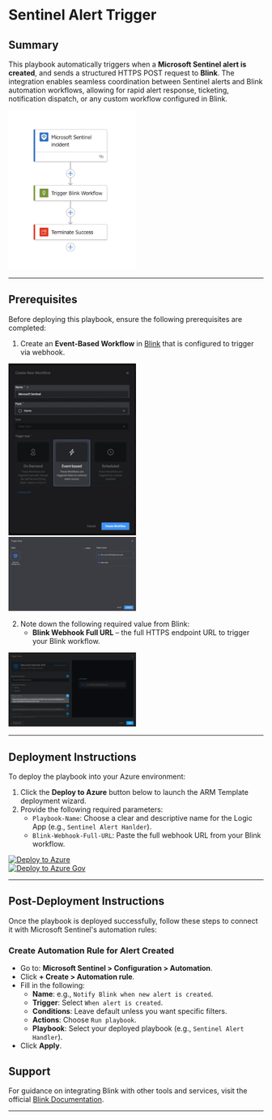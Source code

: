 # Sentinel Alert Trigger

## Summary

This playbook automatically triggers when a **Microsoft Sentinel alert is created**, and sends a structured HTTPS POST request to **Blink**. The integration enables seamless coordination between Sentinel alerts and Blink automation workflows, allowing for rapid alert response, ticketing, notification dispatch, or any custom workflow configured in Blink.

<img src="../Sentinel-Incident-Handler/playbook_screenshot.png" width="50%"/>

---

## Prerequisites

Before deploying this playbook, ensure the following prerequisites are completed:

1. Create an **Event-Based Workflow** in [Blink](https://docs.blinkops.com/docs/workflows/building-workflows/triggers/event-based-triggers/webhooks) that is configured to trigger via webhook.
<img src="../Sentinel-Incident-Handler/Create_event_based_workflow.png" width="50%"/>

<img src="../Sentinel-Incident-Handler/xdr_webhook.png" width="50%"/>

2. Note down the following required value from Blink:
   - **Blink Webhook Full URL** – the full HTTPS endpoint URL to trigger your Blink workflow.

<img src="../Sentinel-Incident-Handler/xdr_webhook_config.png" width="50%"/>

---

## Deployment Instructions

To deploy the playbook into your Azure environment:

1. Click the **Deploy to Azure** button below to launch the ARM Template deployment wizard.
2. Provide the following required parameters:
   - `Playbook-Name`: Choose a clear and descriptive name for the Logic App (e.g., `Sentinel Alert Hanlder`).
   - `Blink-Webhook-Full-URL`: Paste the full webhook URL from your Blink workflow.

[![Deploy to Azure](https://aka.ms/deploytoazurebutton)]()  
[![Deploy to Azure Gov](https://aka.ms/deploytoazuregovbutton)]()

---

## Post-Deployment Instructions

Once the playbook is deployed successfully, follow these steps to connect it with Microsoft Sentinel's automation rules:

### Create Automation Rule for **Alert Created**

- Go to: **Microsoft Sentinel > Configuration > Automation**.
- Click **+ Create > Automation rule**.
- Fill in the following:
  - **Name**: e.g., `Notify Blink when new alert is created`.
  - **Trigger**: Select `When alert is created`.
  - **Conditions**: Leave default unless you want specific filters.
  - **Actions**: Choose `Run playbook`.
  - **Playbook**: Select your deployed playbook (e.g., `Sentinel Alert Handler`).
- Click **Apply**.


## Support

For guidance on integrating Blink with other tools and services, visit the official [Blink Documentation](https://docs.blinkops.com/).

---


